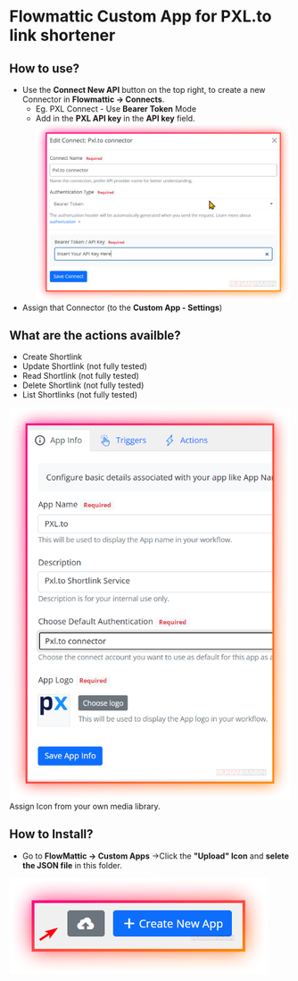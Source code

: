 # Flowmattic Custom App for PXL.to link shortener

## How to use? 
- Use the **Connect New API** button on the top right, to create a new Connector in **Flowmattic -> Connects**. 
  - Eg. PXL Connect - Use **Bearer Token** Mode
  - Add in the **PXL API key** in the **API key** field.
![Flowmattic Connect](Connects_‹_Rabin's_Tools_—_WordPress_and_13_more_p_00199.png)
- Assign that Connector (to the **Custom App - Settings**)

## What are the actions availble?
- Create Shortlink
- Update Shortlink (not fully tested)
- Read Shortlink (not fully tested)
- Delete Shortlink (not fully tested)
- List Shortlinks (not fully tested)
 
![PXL Custom Apps Screen](Custom_Apps_‹_Rabin's_Tools_—_WordPress_and_13_mor_00200.png)
Assign Icon from your own media library.

## How to Install?
- Go to **FlowMattic -> Custom Apps** ->Click the **"Upload" Icon** and **selete the JSON file** in this folder.

![upload new app](Custom_Apps_‹_Rabin's_Tools_—_WordPress_and_13_mor_00201.png)